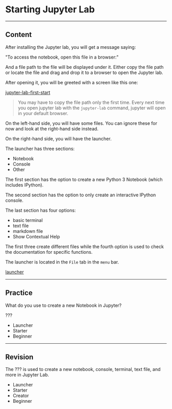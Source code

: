 ﻿---
author: Stefan-Stojanovic

type: normal

category: how to

---

# Starting Jupyter Lab 

---
## Content

After installing the Jupyter lab, you will get a message saying:

"To access the notebook, open this file in a browser:"

And a file path to the file will be displayed under it. Either copy the file path or locate the file and drag and drop it to a browser to open the Jupyter lab.

After opening it, you will be greeted with a screen like this one:

[jupyter-lab-first-start](https://img.enkipro.com/ac3ba36012122827477887b580257f4d.png)

> You may have to copy the file path only the first time. Every next time you open jupyter lab with the `jupyter-lab` command, jupyter will open in your default browser.

On the left-hand side, you will have some files. You can ignore these for now and look at the right-hand side instead.

On the right-hand side, you will have the launcher.

The launcher has three sections:
- Notebook
- Console
- Other

The first section has the option to create a new Python 3 Notebook (which includes IPython).

The second section has the option to only create an interactive IPython console.

The last section has four options:
- basic terminal
- text file
- markdown file
- Show Contextual Help

The first three create different files while the fourth option is used to check the documentation for specific functions.

The launcher is located in the `File` tab in the `menu` bar.

[launcher](https://img.enkipro.com/47fcfccbeb96065303a01e73d3f9a2b7.png)

---
## Practice

What do you use to create a new Notebook in Jupyter?

???

- Launcher
- Starter
- Beginner

---
## Revision

The ??? is used to create a new notebook, console, terminal, text file, and more in Jupyter Lab.

- Launcher
- Starter
- Creator
- Beginner
